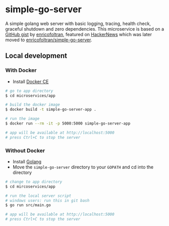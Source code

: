 # simple-go-server

A simple golang web server with basic logging, tracing, health check, graceful shutdown and zero dependencies. This microservice is based on a [GitHub gist](https://gist.github.com/enricofoltran/10b4a980cd07cb02836f70a4ab3e72d7) by [enricofoltran](https://github.com/enricofoltran), featured on [HackerNews](https://news.ycombinator.com/item?id=16090977) which was later moved to [enricofoltran/simple-go-server](https://github.com/enricofoltran/simple-go-server).

## Local development

### With Docker

- Install [Docker CE](https://docs.docker.com/engine/installation/)

```bash
# go to app directory
$ cd microservices/app

# build the docker image
$ docker build -t simple-go-server-app .

# run the image
$ docker run --rm -it -p 5000:5000 simple-go-server-app

# app will be available at http://localhost:5000
# press Ctrl+C to stop the server
```

### Without Docker

- Install [Golang](https://golang.org/doc/install)
- Move the `simple-go-server` directory to your `GOPATH` and cd into the directory

```bash
# change to app directory
$ cd mircoservices/app

# run the local server script
# windows users: run this in git bash
$ go run src/main.go

# app will be available at http://localhost:5000
# press Ctrl+C to stop the server
```
